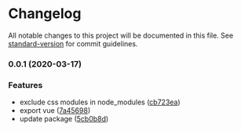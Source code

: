 # Changelog

All notable changes to this project will be documented in this file. See [standard-version](https://github.com/conventional-changelog/standard-version) for commit guidelines.

### 0.0.1 (2020-03-17)


### Features

* exclude css modules in node_modules ([cb723ea](https://github.com/dongmingchao/react-ts-boilerplate/commit/cb723ea5335f049b65c6fdcbe290d1ae46585c18))
* export vue ([7a45698](https://github.com/dongmingchao/react-ts-boilerplate/commit/7a45698994d522ed548aa60f18a718ce8e3350eb))
* update package ([5cb0b8d](https://github.com/dongmingchao/react-ts-boilerplate/commit/5cb0b8d5a29357ce6acba8e9d6a4641dcdcdc36b))
